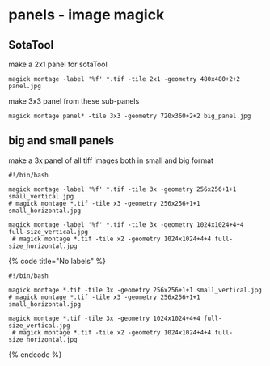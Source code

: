 # panels - image magick

## SotaTool

make a 2x1 panel for sotaTool

```
magick montage -label '%f' *.tif -tile 2x1 -geometry 480x480+2+2 panel.jpg
```

make 3x3 panel from these sub-panels

```
magick montage panel* -tile 3x3 -geometry 720x360+2+2 big_panel.jpg
```

## big and small panels&#x20;

make a 3x panel of all tiff images both in small and big format

```
#!/bin/bash

magick montage -label '%f' *.tif -tile 3x -geometry 256x256+1+1 small_vertical.jpg
# magick montage *.tif -tile x3 -geometry 256x256+1+1 small_horizontal.jpg

magick montage -label '%f' *.tif -tile 3x -geometry 1024x1024+4+4 full-size_vertical.jpg
 # magick montage *.tif -tile x2 -geometry 1024x1024+4+4 full-size_horizontal.jpg
```

{% code title="No labels" %}
```
#!/bin/bash

magick montage *.tif -tile 3x -geometry 256x256+1+1 small_vertical.jpg
# magick montage *.tif -tile x3 -geometry 256x256+1+1 small_horizontal.jpg

magick montage *.tif -tile 3x -geometry 1024x1024+4+4 full-size_vertical.jpg
 # magick montage *.tif -tile x2 -geometry 1024x1024+4+4 full-size_horizontal.jpg
```
{% endcode %}
